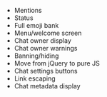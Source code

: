  * Mentions
 * Status
 * Full emoji bank
 * Menu/welcome screen
 * Chat owner display
 * Chat owner warnings
 * Banning/hiding
 * Move from jQuery to pure JS
 * Chat settings buttons
 * Link escaping
 * Chat metadata display
